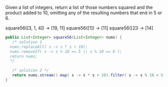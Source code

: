 Given a list of integers, return a list of those numbers squared and the product added to 10, omitting any of the resulting numbers that end in 5 or 6.

square56([3, 1, 4]) → [19, 11]
square56([1]) → [11]
square56([2]) → [14]



```java
public List<Integer> square56(List<Integer> nums) {
   /* solution 1 
  nums.replaceAll( s -> s * s + 10);
  nums.removeIf( s -> s % 10 == 5 || s % 10 == 6 );
  return nums;
  */
  
   /* solution 2 */
   return nums.stream().map( s -> s * s + 10).filter( s -> s % 10 < 5 || s % 10 >6).collect(Collectors.toList());
}

```

